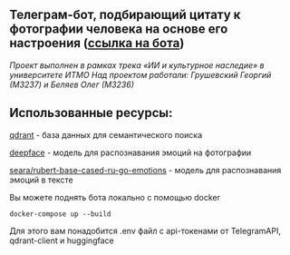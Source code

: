 ## Телеграм-бот, подбирающий цитату к фотографии человека на основе его настроения  ([ссылка на бота](https://t.me/AutoCitationBot))

*Проект выполнен в рамках трека «ИИ и культурное наследие» в университете ИТМО*
*Над проектом работали: Грушевский Георгий (М3237) и Беляев Олег (М3236)*

## Использованные ресурсы:
[qdrant](https://github.com/qdrant/qdrant-client) - база данных для семантического поиска

[deepface](https://github.com/serengil/deepface) - модель для распознавания эмоций на фотографии

[seara/rubert-base-cased-ru-go-emotions](https://huggingface.co/seara/rubert-base-cased-ru-go-emotions) - модель для распознавания эмоций в тексте

Вы можете поднять бота локально с помощью docker

```docker-compose up --build```

Для этого вам понадобится .env файл с api-токенами от TelegramAPI, qdrant-client и huggingface